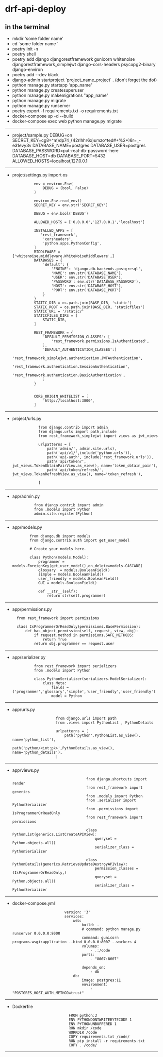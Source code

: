 # drf-api-deploy

## in the terminal
- mkdir 'some folder name'
- cd 'some folder name '
- poetry init -n
- poetry shell
- poetry add django djangorestframework gunicorn whitenoise djangorestframework_simplejwt django-cors-headers psycopg2-binary django-environ
- poetry add --dev black
- django-admin startproject 'project_name_project' . (don't forget the dot)
- python manage.py startapp 'app_name'
- python manage.py createsuperuser
- python manage.py makemigrations "app_name"
- python manage.py migrate
- python manage.py runserver
- poetry export -f requirements.txt -o requirements.txt
- docker-compose up -d --build
- docker-compose exec web python manage.py migrate
---
- project/sample.py
        DEBUG=on
        SECRET_KEY=cg8=^m)dp74_(42r!hhr6x)umzo^ted#+%2*)6r=_-e31evy3v
        DATABASE_NAME=postgres
        DATABASE_USER=postgres
        DATABASE_PASSWORD=put-real-db-password-here
        DATABASE_HOST=db
        DATABASE_PORT=5432
        ALLOWED_HOSTS=localhost,127.0.0.1
        
---
- projct/settings.py
                import os

                env = environ.Env(
                    DEBUG = (bool, False)
                )

                environ.Env.read_env()
                SECRET_KEY = env.str('SECRET_KEY')

                DEBUG = env.bool('DEBUG')

                ALLOWED_HOSTS = ['0.0.0.0','127.0.0.1','localhost']

                INSTALLED_APPS = [
                   'rest_framework',
                    'corsheaders',
                    'python.apps.PythonConfig',
                ]
                MIDDLEWARE = ['whitenoise.middleware.WhiteNoiseMiddleware',]
                DATABASES = {
                    'default': {
                        'ENGINE': 'django.db.backends.postgresql',
                        'NAME': env.str('DATABASE_NAME'),
                        'USER': env.str('DATABASE_USER'),
                        'PASSWORD': env.str('DATABASE_PASSWORD'),
                        'HOST': env.str('DATABASE_HOST'),
                        'PORT': env.str('DATABASE_PORT')
                    }
                }
                STATIC_DIR = os.path.join(BASE_DIR, 'static')
                STATIC_ROOT = os.path.join(BASE_DIR, 'staticfiles')
                STATIC_URL = '/static/'
                STATICFILES_DIRS = [
                    STATIC_DIR,
                ]

                REST_FRAMEWORK = {
                    'DEFAULT_PERMISSION_CLASSES': [
                        'rest_framework.permissions.IsAuthenticated',
                    ],
                    'DEFAULT_AUTHENTICATION_CLASSES':[
                        'rest_framework_simplejwt.authentication.JWTAuthentication',
                        'rest_framework.authentication.SessionAuthentication',
                        'rest_framework.authentication.BasicAuthentication',
                    ]
                }


                CORS_ORIGIN_WHITELIST = [
                    'http://localhost:3000',
                ]
                
---
- project/urls.py

                  from django.contrib import admin
                  from django.urls import path,include
                  from rest_framework_simplejwt import views as jwt_views

                  urlpatterns = [
                      path('admin/', admin.site.urls),
                      path('api/v1/',include('python.urls')),
                      path('api-auth', include('rest_framework.urls')),
                      path('api/token/', jwt_views.TokenObtainPairView.as_view(), name='token_obtain_pair'),
                      path('api/token/refresh/', jwt_views.TokenRefreshView.as_view(), name='token_refresh'),

                  ]
                  
---
- app/admin.py

                from django.contrib import admin
                from .models import Python
                admin.site.register(Python)
                
---
- app/models.py

              from django.db import models
              from django.contrib.auth import get_user_model

              # Create your models here.

              class Python(models.Model):
                  programmer = models.ForeignKey(get_user_model(),on_delete=models.CASCADE)
                  glossary  = models.BooleanField()
                  simple = models.BooleanField()
                  user_friendly = models.BooleanField()
                  GUI = models.BooleanField()

                  def __str__(self):
                      return str(self.programmer)
                      
---

- app/permissions.py

        from rest_framework import permissions

        class IsProgrammerOrReadOnly(permissions.BasePermission):
            def has_object_permission(self, request, view, obj):
                if request.method in permissions.SAFE_METHODS:
                    return True
                return obj.programmer == request.user
                
---

- app/serializer.py

                from rest_framework import serializers
                from .models import Python

                class PythonSerializer(serializers.ModelSerializer):
                    class Meta:
                        fields = ('programmer','glossary','simple','user_friendly','user_friendly')
                        model = Python
                        
---

- app/urls.py

                          from django.urls import path
                          from .views import PythonList , PythonDetails

                          urlpatterns = [
                              path('python',PythonList.as_view(), name='python_list'),
                              path('python/<int:pk>',PythonDetails.as_view(), name='python_details'),
                          ]
                          
---

- app/views.py

                                        from django.shortcuts import render
                                        from rest_framework import generics
                                        from .models import Python
                                        from .serializer import PythonSerializer
                                        from .permissions import IsProgrammerOrReadOnly
                                        from rest_framework import permissions

                                        class PythonList(generics.ListCreateAPIView):
                                            queryset = Python.objects.all()
                                            serializer_class = PythonSerializer

                                        class PythonDetails(generics.RetrieveUpdateDestroyAPIView):
                                            permission_classes = (IsProgrammerOrReadOnly,)
                                            queryset = Python.objects.all()
                                            serializer_class = PythonSerializer
---

- docker-compose.yml

                              version: '3'
                              services:
                                  web:
                                      build: .
                                      # command: python manage.py runserver 0.0.0.0:8000
                                      command: gunicorn programs.wsgi:application --bind 0.0.0.0:8007 --workers 4
                                      volumes:
                                          - .:/code
                                      ports:
                                          - "8007:8007"

                                      depends_on:
                                          - db
                                  db:
                                      image: postgres:11
                                      environment:
                                          - "POSTGRES_HOST_AUTH_METHOD=trust"
                                          
---

- Dockerfile

                                FROM python:3
                                ENV PYTHONDONTWRITEBYTECODE 1
                                ENV PYTHONUNBUFFERED 1
                                RUN mkdir /code
                                WORKDIR /code
                                COPY requirements.txt /code/
                                RUN pip install -r requirements.txt
                                COPY . /code/
---

